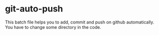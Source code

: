 # git-auto-push
This batch file helps you to add, commit and push on github automatically. You have to change some directory in the code.
